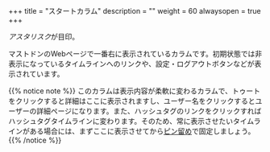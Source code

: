 +++
title = "スタートカラム"
description = ""
weight = 60
alwaysopen = true
+++

<i class="fa fa-asterisk">アスタリスク</i>が目印。

マストドンのWebページで一番右に表示されているカラムです。初期状態では非表示になっているタイムラインへのリンクや、設定・ログアウトボタンなどが表示されています。

{{% notice note %}}
このカラムは表示内容が柔軟に変わるカラムで、トゥートをクリックすると詳細はここに表示されますし、ユーザー名をクリックするとユーザーの詳細ページになります。また、ハッシュタグのリンクをクリックすればハッシュタグタイムラインに変わります。そのため、常に表示させたいタイムラインがある場合には、まずここに表示させてから[ピン留め](../pin)で固定しましょう。
{{% /notice %}}
